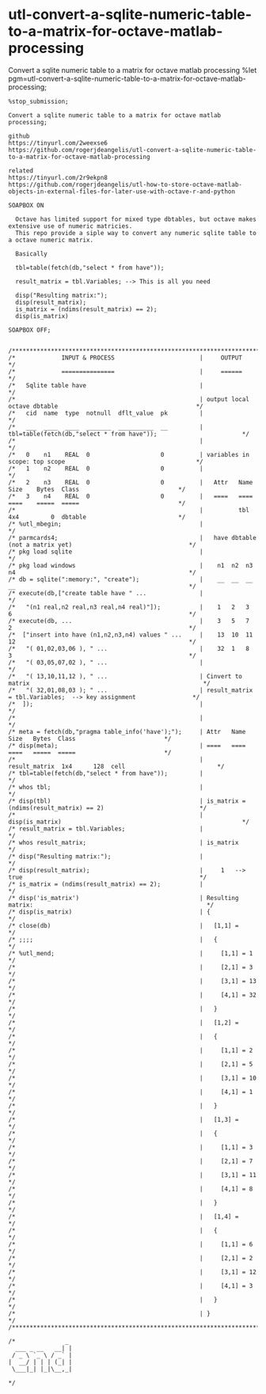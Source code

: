# utl-convert-a-sqlite-numeric-table-to-a-matrix-for-octave-matlab-processing
Convert a sqlite numeric table to a matrix for octave matlab processing
    %let pgm=utl-convert-a-sqlite-numeric-table-to-a-matrix-for-octave-matlab-processing;

    %stop_submission;

    Convert a sqlite numeric table to a matrix for octave matlab processing;

    github
    https://tinyurl.com/2weexse6
    https://github.com/rogerjdeangelis/utl-convert-a-sqlite-numeric-table-to-a-matrix-for-octave-matlab-processing

    related
    https://tinyurl.com/2r9ekpn8
    https://github.com/rogerjdeangelis/utl-how-to-store-octave-matlab-objects-in-external-files-for-later-use-with-octave-r-and-python

    SOAPBOX ON

      Octave has limited support for mixed type dbtables, but octave makes extensive use of numeric matricies.
      This repo provide a siple way to convert any numeric sqlite table to a octave numeric matrix.

      Basically

      tbl=table(fetch(db,"select * from have"));

      result_matrix = tbl.Variables; --> This is all you need

      disp("Resulting matrix:");
      disp(result_matrix);
      is_matrix = (ndims(result_matrix) == 2);
      disp(is_matrix)

    SOAPBOX OFF;


    /**************************************************************************************************************************/
    /*             INPUT & PROCESS                        |     OUTPUT                                                        */
    /*             ===============                        |     ======                                                        */
    /*   Sqlite table have                                |                                                                   */
    /*                                                    | output local octave dbtable                                       */
    /*   cid  name  type  notnull  dflt_value  pk         |                                                                   */
    /*   ___  ____  ____  _______  __________  __         | tbl=table(fetch(db,"select * from have"));                        */
    /*                                                    |                                                                   */
    /*   0    n1    REAL  0                    0          | variables in scope: top scope                                     */
    /*   1    n2    REAL  0                    0          |                                                                   */
    /*   2    n3    REAL  0                    0          |   Attr   Name     Size    Bytes  Class                            */
    /*   3    n4    REAL  0                    0          |   ====   ====     ====    =====  =====                            */
    /*                                                    |          tbl      4x4         0  dbtable                          */
    /* %utl_mbegin;                                       |                                                                   */
    /* parmcards4;                                        |   have dbtable (not a matrix yet)                                 */
    /* pkg load sqlite                                    |                                                                   */
    /* pkg load windows                                   |    n1  n2  n3  n4                                                 */
    /* db = sqlite(":memory:", "create");                 |    __  __  __  __                                                 */
    /* execute(db,["create table have " ...               |                                                                   */
    /*   "(n1 real,n2 real,n3 real,n4 real)"]);           |    1   2   3   6                                                  */
    /* execute(db, ...                                    |    3   5   7   2                                                  */
    /*  ["insert into have (n1,n2,n3,n4) values " ...     |    13  10  11  12                                                 */
    /*   "( 01,02,03,06 ), " ...                          |    32  1   8   3                                                  */
    /*   "( 03,05,07,02 ), " ...                          |                                                                   */
    /*   "( 13,10,11,12 ), " ...                          | Cinvert to matrix                                                 */
    /*   "( 32,01,08,03 ); " ...                          | result_matrix = tbl.Variables;  --> key assignment                */
    /*  ]);                                               |                                                                   */
    /*                                                    |                                                                   */
    /* meta = fetch(db,"pragma table_info('have');");     | Attr   Name           Size   Bytes  Class                         */
    /* disp(meta);                                        | ====   ====           ====   =====  =====                         */
    /*                                                    |        result_matrix  1x4      128  cell                          */
    /* tbl=table(fetch(db,"select * from have"));         |                                                                   */
    /* whos tbl;                                          |                                                                   */
    /* disp(tbl)                                          | is_matrix = (ndims(result_matrix) == 2)                           */
    /*                                                    | disp(is_matrix)                                                   */
    /* result_matrix = tbl.Variables;                     |                                                                   */
    /* whos result_matrix;                                | is_matrix                                                         */
    /* disp("Resulting matrix:");                         |                                                                   */
    /* disp(result_matrix);                               |     1   --> true                                                  */
    /* is_matrix = (ndims(result_matrix) == 2);           |                                                                   */
    /* disp('is_matrix')                                  | Resulting matrix:                                                 */
    /* disp(is_matrix)                                    | {                                                                 */
    /* close(db)                                          |   [1,1] =                                                         */
    /* ;;;;                                               |   {                                                               */
    /* %utl_mend;                                         |     [1,1] = 1                                                     */
    /*                                                    |     [2,1] = 3                                                     */
    /*                                                    |     [3,1] = 13                                                    */
    /*                                                    |     [4,1] = 32                                                    */
    /*                                                    |   }                                                               */
    /*                                                    |   [1,2] =                                                         */
    /*                                                    |   {                                                               */
    /*                                                    |     [1,1] = 2                                                     */
    /*                                                    |     [2,1] = 5                                                     */
    /*                                                    |     [3,1] = 10                                                    */
    /*                                                    |     [4,1] = 1                                                     */
    /*                                                    |   }                                                               */
    /*                                                    |   [1,3] =                                                         */
    /*                                                    |   {                                                               */
    /*                                                    |     [1,1] = 3                                                     */
    /*                                                    |     [2,1] = 7                                                     */
    /*                                                    |     [3,1] = 11                                                    */
    /*                                                    |     [4,1] = 8                                                     */
    /*                                                    |   }                                                               */
    /*                                                    |   [1,4] =                                                         */
    /*                                                    |   {                                                               */
    /*                                                    |     [1,1] = 6                                                     */
    /*                                                    |     [2,1] = 2                                                     */
    /*                                                    |     [3,1] = 12                                                    */
    /*                                                    |     [4,1] = 3                                                     */
    /*                                                    |   }                                                               */
    /*                                                    | }                                                                 */
    /**************************************************************************************************************************/

    /*              _
      ___ _ __   __| |
     / _ \ `_ \ / _` |
    |  __/ | | | (_| |
     \___|_| |_|\__,_|

    */

